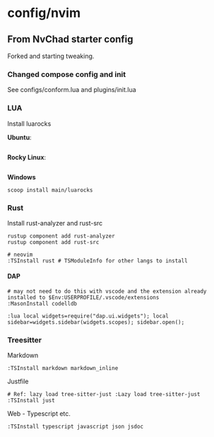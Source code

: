 # config/nvim

## From NvChad starter config

Forked and starting tweaking.

### Changed compose config and init

See configs/conform.lua and plugins/init.lua

### LUA

Install luarocks

**Ubuntu**:

```shell
```

**Rocky Linux**:

```shell
```

**Windows**

```pwsh
scoop install main/luarocks
```

### Rust

Install rust-analyzer and rust-src

```shell
rustup component add rust-analyzer
rustup component add rust-src

# neovim
:TSInstall rust # TSModuleInfo for other langs to install
```

#### DAP

```shell
# may not need to do this with vscode and the extension already installed to $Env:USERPROFILE/.vscode/extensions
:MasonInstall codelldb
```

```shell
:lua local widgets=require("dap.ui.widgets"); local sidebar=widgets.sidebar(widgets.scopes); sidebar.open();
```

### Treesitter

Markdown

```
:TSInstall markdown markdown_inline
```

Justfile

```
# Ref: lazy load tree-sitter-just :Lazy load tree-sitter-just
:TSInstall just
```

Web - Typescript etc.

```shell
:TSInstall typescript javascript json jsdoc
```
